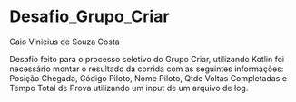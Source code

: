 # Desafio_Grupo_Criar

Caio Vinicius de Souza Costa

Desafio feito para o processo seletivo do Grupo Criar, utilizando Kotlin foi necessário montar o resultado da corrida com as seguintes informações: Posição Chegada, Código Piloto, Nome Piloto, Qtde Voltas Completadas e Tempo
Total de Prova utilizando um input de um arquivo de log.
